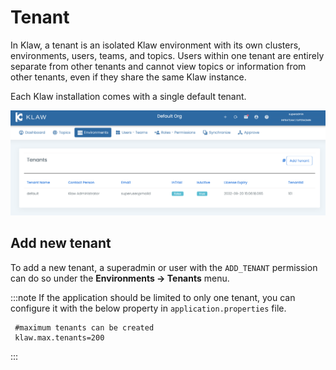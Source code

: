 # Tenant

In Klaw, a tenant is an isolated Klaw environment with its own clusters,
environments, users, teams, and topics. Users within one tenant are
entirely separate from other tenants and cannot view topics or
information from other tenants, even if they share the same Klaw
instance.

Each Klaw installation comes with a single default tenant.

![image](../../static/images/Tenants.png)

## Add new tenant

To add a new tenant, a superadmin or user with the `ADD_TENANT`
permission can do so under the **Environments -\> Tenants** menu.

:::note
If the application should be limited to only one tenant, you can
configure it with the below property in `application.properties` file.

     #maximum tenants can be created
     klaw.max.tenants=200

:::
